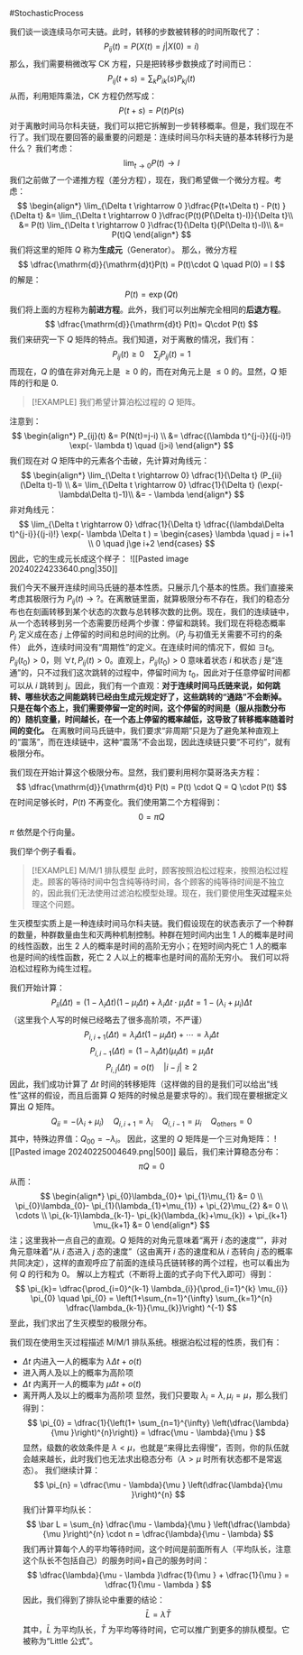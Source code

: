 #StochasticProcess 

我们谈一谈连续马尔可夫链。此时，转移的步数被转移的时间所取代了：
$$
P_{ij}(t) = P(X(t)=j|X(0)=i)
$$
那么，我们需要稍微改写 CK 方程，只是把转移步数换成了时间而已：
$$
P_{ij}(t+s) = \sum_{k}P_{ik}(s)P_{kj}(t)
$$
从而，利用矩阵乘法，CK 方程仍然写成：
$$
P(t+s) = P(t)P(s)
$$
对于离散时间马尔科夫链，我们可以把它拆解到一步转移概率。但是，我们现在不行了。我们现在要回答的最重要的问题是：连续时间马尔科夫链的基本转移行为是什么？
我们考虑：
$$
\lim_{t \rightarrow 0}P(t) \rightarrow I 
$$
我们之前做了一个递推方程（差分方程），现在，我们希望做一个微分方程。考虑：
$$
\begin{align*}
\lim_{\Delta t \rightarrow 0 }\dfrac{P(t+\Delta t) - P(t) }{\Delta t} &= \lim_{\Delta t \rightarrow 0 }\dfrac{P(t)(P(\Delta t)-I)}{\Delta t}\\
&= P(t) \lim_{\Delta t \rightarrow 0 }\dfrac{1}{\Delta t}(P(\Delta  t)-I)\\
&= P(t)Q
\end{align*}
$$
我们将这里的矩阵 $Q$ 称为**生成元**（Generator）。
那么，微分方程
$$
\dfrac{\mathrm{d}}{\mathrm{d}t}P(t) = P(t)\cdot Q \quad P(0) = I
$$
的解是：
$$
P(t) = \exp(Qt)
$$
我们将上面的方程称为**前进方程**。此外，我们可以列出解完全相同的**后退方程**。
$$
\dfrac{\mathrm{d}}{\mathrm{d}t} P(t)= Q\cdot P(t)
$$
我们来研究一下 $Q$ 矩阵的特点。我们知道，对于离散的情况，我们有：
$$
P_{ij}(t) \ge 0 \quad \sum_{j}P_{ij}(t) = 1
$$
而现在，$Q$ 的值在非对角元上是 $\ge 0$ 的，而在对角元上是 $\le 0$ 的。显然，$Q$ 矩阵的行和是 0.

>[!EXAMPLE]
>我们希望计算泊松过程的 $Q$ 矩阵。

注意到：
$$
\begin{align*}
P_{ij}(t) &= P(N(t)=j-i) \\
&= \dfrac{(\lambda t)^{j-i}}{(j-i)!} \exp(- \lambda t) \quad (j>i)
\end{align*}
$$
我们现在对 $Q$ 矩阵中的元素各个击破，先计算对角线元：
$$
\begin{align*}
\lim_{\Delta t \rightarrow 0} \dfrac{1}{\Delta t} (P_{ii}(\Delta t)-1) \\
&= \lim_{\Delta t \rightarrow 0} \dfrac{1}{\Delta t} (\exp(-\lambda\Delta t)-1)\\
&= - \lambda
\end{align*}
$$
非对角线元：
$$
\lim_{\Delta t \rightarrow 0} \dfrac{1}{\Delta t} \dfrac{(\lambda\Delta t)^{j-i}}{(j-i)!} \exp(- \lambda \Delta t ) = \begin{cases}
\lambda \quad j = i+1  \\
0 \quad j\ge i+2 
\end{cases}
$$
因此，它的生成元长成这个样子：
![[Pasted image 20240224233640.png|350]]

我们今天不展开连续时间马氏链的基本性质。只展示几个基本的性质。我们直接来考虑其极限行为 $P_{ij}(t) \rightarrow ?$。在离散链里面，就算极限分布不存在，我们的稳态分布也在刻画转移到某个状态的次数与总转移次数的比例。现在，我们的连续链中，从一个态转移到另一个态需要历经两个步骤：停留和跳转。我们现在将稳态概率 $P_{j}$ 定义成在态 $j$ 上停留的时间和总时间的比例。（$P_{j}$ 与初值无关需要不可约的条件）
此外，连续时间没有“周期性”的定义。在连续时间的情况下，假如 $\exists t_{0} ,P_{ij}(t_{0})>0$，则 $\forall t,P_{ij}(t)>0$。直观上，$P_{ij}(t_{0})>0$ 意味着状态 $i$ 和状态 $j$ 是“连通”的，只不过我们这次跳转的过程中，停留时间为 $t_{0}$，因此对于任意停留时间都可以从 $i$ 跳转到 $j$。因此，我们有一个直观：**对于连续时间马氏链来说，如何跳转、哪些状态之间能跳转已经由生成元规定好了，这些跳转的“通路”不会断掉。只是在每个态上，我们需要停留一定的时间，这个停留的时间是（服从指数分布的）随机变量，时间越长，在一个态上停留的概率越低，这导致了转移概率随着时间的变化。** 在离散时间马氏链中，我们要求“非周期”只是为了避免某种直观上的“震荡”，而在连续链中，这种“震荡”不会出现，因此连续链只要“不可约”，就有极限分布。

我们现在开始计算这个极限分布。显然，我们要利用柯尔莫哥洛夫方程：
$$
\dfrac{\mathrm{d}}{\mathrm{d}t} P(t) = P(t) \cdot Q  = Q \cdot P(t)
$$
在时间足够长时，$P(t)$ 不再变化。我们使用第二个方程得到：
$$
0 = \pi Q
$$
$\pi$ 依然是个行向量。

我们举个例子看看。
>[!EXAMPLE] M/M/1 排队模型
>此时，顾客按照泊松过程来，按照泊松过程走。顾客的等待时间中包含纯等待时间，各个顾客的纯等待时间是不独立的，因此我们无法使用过滤泊松模型处理。现在，我们要使用**生灭过程**来处理这个问题。

生灭模型实质上是一种连续时间马尔科夫链。我们假设现在的状态表示了一个种群的数量，种群数量由生和灭两种机制控制。种群在短时间内出生 1 人的概率是时间的线性函数，出生 2 人的概率是时间的高阶无穷小；在短时间内死亡 1 人的概率也是时间的线性函数，死亡 2 人以上的概率也是时间的高阶无穷小。
我们可以将泊松过程称为纯生过程。

我们开始计算：
$$
P_{ii}(\Delta t) = (1 - \lambda_{i}\Delta t )(1- \mu_{i}\Delta t ) + \lambda_{i}\Delta   t \cdot \mu_{i}\Delta t  = 1-(\lambda_{i}+\mu _{i})\Delta t
$$
（这里我个人写的时候已经略去了很多高阶项，不严谨）
$$
P_{i,i+1}(\Delta t) = \lambda_{i}\Delta t  (1 - \mu_{i}\Delta t) + \cdots  = \lambda_{i}\Delta t 
$$
$$
P_{i,i-1} (\Delta t)=  (1- \lambda_{i}\Delta t) (\mu _{i}\Delta t) = \mu_{i}\Delta t 
$$
$$
P_{i,j}(\Delta t) = o(t) \quad |i-j|\ge 2
$$
因此，我们成功计算了 $\Delta t$ 时间的转移矩阵（这样做的目的是我们可以给出“线性”这样的假设，而且后面算 $Q$ 矩阵的时候总是要求导的）。我们现在要根据定义算出 $Q$ 矩阵。
$$
Q_{ii} = - (\lambda_{i}+\mu_{i}) \quad Q_{i,i+1} = \lambda_{i}\quad Q_{i,i-1} =\mu_{i} \quad Q_{\text{others}} = 0 
$$
其中，特殊边界值：$Q_{00} = -\lambda_{i}$。
因此，这里的 $Q$ 矩阵是一个三对角矩阵：
![[Pasted image 20240225004649.png|500]]
最后，我们来计算稳态分布：
$$
\pi Q = 0
$$
从而：
$$
\begin{align*}
\pi_{0}\lambda_{0}+ \pi_{1}\mu_{1} &= 0 \\
\pi_{0}\lambda_{0}- \pi_{1}(\lambda_{1}+\mu_{1}) + \pi_{2}\mu_{2} &= 0 \\
\cdots \\
\pi_{k-1}\lambda_{k-1}- \pi_{k}(\lambda_{k}+\mu_{k}) + \pi_{k+1} \mu_{k+1} &= 0 
\end{align*}
$$
注；这里我补一点自己的直观。$Q$ 矩阵的对角元意味着“离开 $i$ 态的速度“”，非对角元意味着“从 $i$ 态进入 $j$ 态的速度”（这由离开 $i$ 态的速度和从 $i$ 态转向 $j$ 态的概率共同决定），这样的直观呼应了前面的连续马氏链转移的两个过程，也可以看出为何 $Q$ 的行和为 0。
解以上方程式（不断将上面的式子向下代入即可）得到：
$$
\pi_{k}= \dfrac{\prod_{i=0}^{k-1} \lambda_{i}}{\prod_{i=1}^{k} \mu_{i}} \pi_{0} \quad \pi_{0} = \left(1+\sum_{n=1}^{\infty} \sum_{k=1}^{n} \dfrac{\lambda_{k-1}}{\mu_{k}}\right) ^{-1} 
$$
至此，我们求出了生灭模型的极限分布。

我们现在使用生灭过程描述 M/M/1 排队系统。根据泊松过程的性质，我们有：
- $\Delta t$ 内进入一人的概率为 $\lambda \Delta t +o(t)$
- 进入两人及以上的概率为高阶项
-  $\Delta t$ 内离开一人的概率为 $\mu \Delta t +o(t)$
- 离开两人及以上的概率为高阶项
显然，我们只要取 $\lambda_{i} = \lambda,\mu_{i} = \mu$，那么我们得到：
$$
\pi_{0} = \dfrac{1}{\left(1+ \sum_{n=1}^{\infty} \left(\dfrac{\lambda}{\mu }\right)^{n}\right)} = \dfrac{\mu  - \lambda}{\mu }
$$
显然，级数的收敛条件是 $\lambda<\mu$，也就是“来得比去得慢”，否则，你的队伍就会越来越长，此时我们也无法求出稳态分布（$\lambda>\mu$ 时所有状态都不是常返态）。
我们继续计算：
$$
\pi_{n} = \dfrac{\mu  - \lambda}{\mu } \left(\dfrac{\lambda}{\mu }\right)^{n}
$$
我们计算平均队长：
$$
\bar L = \sum_{n} \dfrac{\mu  - \lambda}{\mu } \left(\dfrac{\lambda}{\mu }\right)^{n} \cdot n = \dfrac{\lambda}{\mu  - \lambda}
$$
我们再计算每个人的平均等待时间，这个时间是前面所有人（平均队长，注意这个队长不包括自己）的服务时间+自己的服务时间：
$$
\dfrac{\lambda}{\mu  - \lambda }\dfrac{1}{\mu } + \dfrac{1}{\mu } = \dfrac{1}{\mu  - \lambda }
$$
因此，我们得到了排队论中重要的结论：
$$
\bar L = \lambda \bar T
$$
其中，$\bar L$ 为平均队长，$\bar T$ 为平均等待时间，它可以推广到更多的排队模型。它被称为“Little 公式”。








